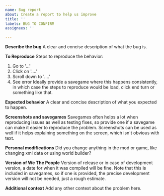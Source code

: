 ```yaml
---
name: Bug report
about: Create a report to help us improve
title: ''
labels: BUG TO CONFIRM
assignees: ''

---
```


**Describe the bug**
A clear and concise description of what the bug is.

**To Reproduce**
Steps to reproduce the behavior:
1. Go to '...'
2. Click on '....'
3. Scroll down to '....'
4. See error
Ideally provide a savegame where this happens consistently, in which case the steps to reproduce would be load, click end turn or something like that.

**Expected behavior**
A clear and concise description of what you expected to happen.

**Screenshots and savegames**
Savegames often helps a lot when reproducing issues as well as testing fixes, so provide one if a savegame can make it easier to reproduce the problem. Screenshots can be used as well if it helps explaining something on the screen, which isn't obvious with text.

**Personal modifications**
Did you change anything in the mod or game, like changing xml data or using world builder?

**Version of We The People**
Version of release or in case of development version, a date for when it was compiled will be fine. Note that this is included in savegames, so if one is provided, the precise development version will not be needed, just a rough estimate.

**Additional context**
Add any other context about the problem here.
